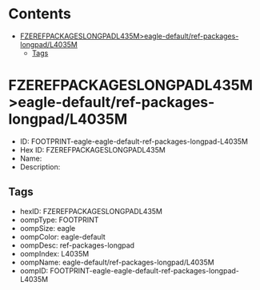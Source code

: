 



Contents
========

* [FZEREFPACKAGESLONGPADL435M>eagle-default/ref-packages-longpad/L4035M](#fzerefpackageslongpadl435meagle-defaultref-packages-longpadl4035m)
	* [Tags](#tags)

# FZEREFPACKAGESLONGPADL435M>eagle-default/ref-packages-longpad/L4035M

- ID: FOOTPRINT-eagle-eagle-default-ref-packages-longpad-L4035M
- Hex ID: FZEREFPACKAGESLONGPADL435M
- Name: 
- Description: 

## Tags

- hexID: FZEREFPACKAGESLONGPADL435M
- oompType: FOOTPRINT
- oompSize: eagle
- oompColor: eagle-default
- oompDesc: ref-packages-longpad
- oompIndex: L4035M
- oompName: eagle-default/ref-packages-longpad/L4035M
- oompID: FOOTPRINT-eagle-eagle-default-ref-packages-longpad-L4035M
